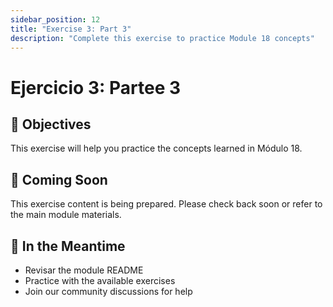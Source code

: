 ```yaml
---
sidebar_position: 12
title: "Exercise 3: Part 3"
description: "Complete this exercise to practice Module 18 concepts"
---
```


# Ejercicio 3: Partee 3

## 🎯 Objectives

This exercise will help you practice the concepts learned in Módulo 18.

## 📝 Coming Soon

This exercise content is being prepared. Please check back soon or refer to the main module materials.

## 🚀 In the Meantime

- Revisar the module README
- Practice with the available exercises
- Join our community discussions for help
